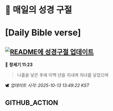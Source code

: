# 🙏 매일의 성경 구절
# [Daily Bible verse]
## [![README에 성경구절 업데이트](https://github.com/DONGSUKA/first_test/actions/workflows/update-readme-bible.yml/badge.svg)](https://github.com/DONGSUKA/first_test/actions/workflows/update-readme-bible.yml)
<!-- START_BIBLE_VERSE -->
📖 **창세기 11:23**
> 나홀을 낳은 후에 이백 년을 지내며 자녀를 낳았으며

🕊️ _업데이트 시각: 2025-10-13 13:49:22 KST_
  <!-- END_BIBLE_VERSE -->
## GITHUB_ACTION

